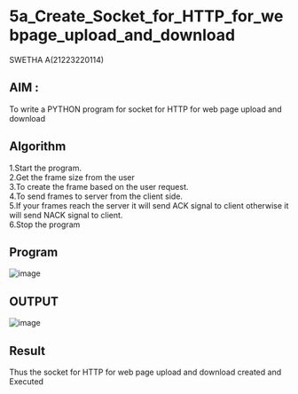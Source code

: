 # 5a_Create_Socket_for_HTTP_for_webpage_upload_and_download
SWETHA A(21223220114)
## AIM :
To write a PYTHON program for socket for HTTP for web page upload and download
## Algorithm

1.Start the program.
<BR>
2.Get the frame size from the user
<BR>
3.To create the frame based on the user request.
<BR>
4.To send frames to server from the client side.
<BR>
5.If your frames reach the server it will send ACK signal to client otherwise it will send NACK signal to client.
<BR>
6.Stop the program
<BR>
## Program 

![image](https://github.com/aswethaashok/5a_Create_Socket_for_HTTP_for_webpage_upload_and_download/assets/149987410/bdefc6f7-e95c-461d-ae79-5ca5ccc64ff2)

## OUTPUT

![image](https://github.com/aswethaashok/5a_Create_Socket_for_HTTP_for_webpage_upload_and_download/assets/149987410/d6615243-ae52-4eb1-ba5e-d7151a41ce0a)


## Result
Thus the socket for HTTP for web page upload and download created and Executed

